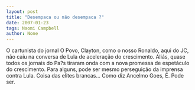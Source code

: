 ```yaml
---
layout: post
title: "Desempaca ou não desempaca ?"
date: 2007-01-23
tags: Naomi Campbell
author: None
---
```

O cartunista do jornal O Povo, Clayton, como o nosso Ronaldo, aqui do JC, não caiu na conversa de Lula de aceleração do crescimento.
Aliás, quase todos os jornais do Pa?s tiraram onda com a nova promessa de espetáculo do crescimento.
Para alguns, pode ser mesmo perseguição da imprensa contra Lula. Coisa das elites brancas...
Como diz Ancelmo Goes, É. Pode ser. 